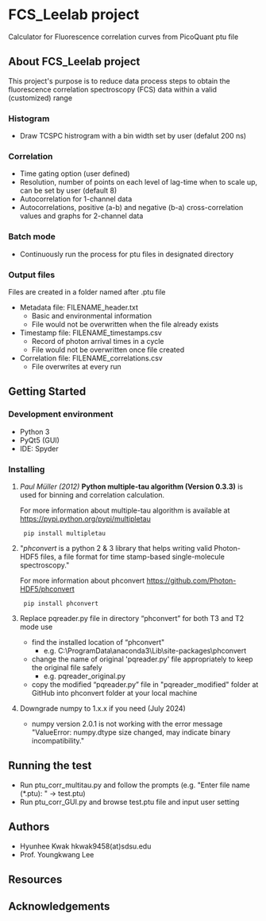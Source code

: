 # FCS_Leelab project
Calculator for Fluorescence correlation curves from PicoQuant ptu file

## About FCS_Leelab project
This project's purpose is to reduce data process steps to obtain the fluorescence correlation spectroscopy (FCS) data within a valid (customized) range
### Histogram
- Draw TCSPC histrogram with a bin width set by user (defalut 200 ns)
### Correlation
- Time gating option (user defined)
- Resolution, number of points on each level of lag-time when to scale up, can be set by user (default 8)
- Autocorrelation for 1-channel data
- Autocorrelations, positive (a-b) and negative (b-a) cross-correlation values and graphs for 2-channel data
### Batch mode
- Continuously run the process for ptu files in designated directory
### Output files
Files are created in a folder named after .ptu file

- Metadata file: FILENAME_header.txt
  - Basic and environmental information 
  - File would not be overwritten when the file already exists
- Timestamp file: FILENAME_timestamps.csv
  - Record of photon arrival times in a cycle
  - File would not be overwritten once file created
- Correlation file: FILENAME_correlations.csv
  - File overwrites at every run 

## Getting Started

### Development environment
- Python 3
- PyQt5 (GUI)
- IDE: Spyder

### Installing
1. *Paul Müller (2012)* **Python multiple-tau algorithm (Version 0.3.3)** is used for binning and correlation calculation. 

    For more information about multiple-tau algorithm is available at <https://pypi.python.org/pypi/multipletau>

        pip install multipletau

2. "*phconvert* is a python 2 & 3 library that helps writing valid Photon-HDF5 files, a file format for time stamp-based single-molecule spectroscopy."

    For more information about phconvert <https://github.com/Photon-HDF5/phconvert>

        pip install phconvert

3. Replace pqreader.py file in directory “phconvert” for both T3 and T2 mode use

   - find the installed location of “phconvert" 
     - ﻿e.g. C:\ProgramData\anaconda3\Lib\site-packages\phconvert
   - change the name of original 'pqreader.py' file appropriately to keep the original file safely
     - e.g. pqreader_original.py   
   - copy the modified “pqreader.py” file in "pqreader_modified" folder at GitHub into phconvert folder at your local machine
  
4. Downgrade numpy to 1.x.x if you need (July 2024)
   - numpy version 2.0.1 is not working with the error message "ValueError: numpy.dtype size changed, may indicate binary incompatibility."

## Running the test
- Run ptu_corr_multitau.py and follow the prompts (e.g. "Enter file name (*.ptu): " -> test.ptu)
- Run ptu_corr_GUI.py and browse test.ptu file and input user setting

## Authors
- Hyunhee Kwak hkwak9458(at)sdsu.edu
- Prof. Youngkwang Lee 

## Resources 
## Acknowledgements
